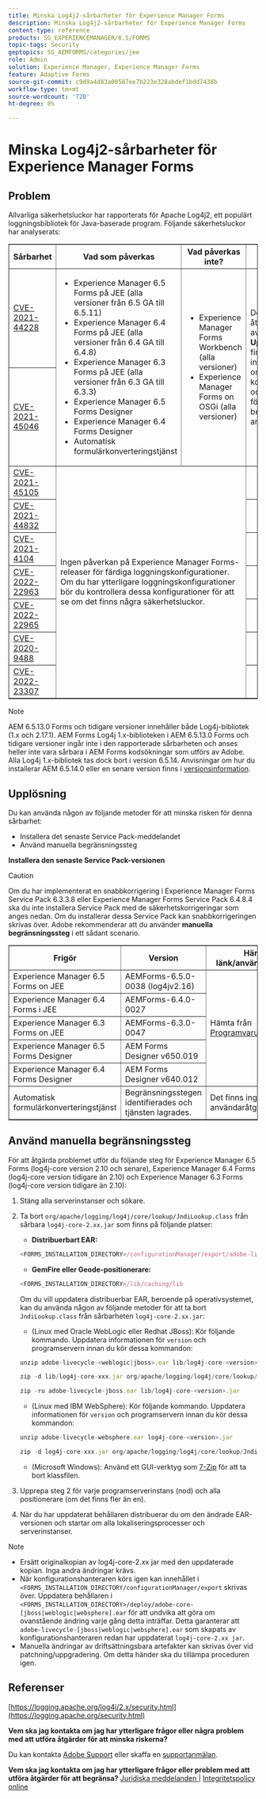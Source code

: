 ```yaml
---
title: Minska Log4j2-sårbarheter för Experience Manager Forms
description: Minska Log4j2-sårbarheter för Experience Manager Forms
content-type: reference
products: SG_EXPERIENCEMANAGER/6.5/FORMS
topic-tags: Security
geptopics: SG_AEMFORMS/categories/jee
role: Admin
solution: Experience Manager, Experience Manager Forms
feature: Adaptive Forms
source-git-commit: c9d9a4d83a00587ee7b223e328abdef1bdd7438b
workflow-type: tm+mt
source-wordcount: '720'
ht-degree: 0%

---
```


# Minska Log4j2-sårbarheter för Experience Manager Forms

## Problem

Allvarliga säkerhetsluckor har rapporterats för Apache Log4j2, ett populärt loggningsbibliotek för Java-baserade program. Följande säkerhetsluckor har analyserats:

<table border="1">
  <tr>
    <th>Sårbarhet</th>
    <th>Vad som påverkas</th>
    <th>Vad påverkas inte?</th>
    <th>Status</th>
  </tr>
  <tr>
    <td><a href="https://cve.mitre.org/cgi-bin/cvename.cgi?name=2021-44228">CVE-2021-44228</a></td>
    <td rowspan="2">
      <ul>
        <li>Experience Manager 6.5 Forms på JEE (alla versioner från 6.5 GA till 6.5.11)</li>
        <li>Experience Manager 6.4 Forms på JEE (alla versioner från 6.4 GA till 6.4.8)</li>
        <li>Experience Manager 6.3 Forms på JEE (alla versioner från 6.3 GA till 6.3.3)</li>
        <li>Experience Manager 6.5 Forms Designer</li>
        <li>Experience Manager 6.4 Forms Designer</li>
        <li>Automatisk formulärkonverteringstjänst</li>
      </ul>
    </td>
    <td rowspan="2">
      <ul>
        <li>Experience Manager Forms Workbench (alla versioner)</li>
        <li>Experience Manager Forms on OSGi (alla versioner)</li>
      </ul>
    </td>
    <td rowspan="2">
      De här har åtgärdats. I avsnittet <strong>Upplösning</strong> finns information om korrigeringar och åtgärder för att begränsa användningen.
    </td>
  </tr>
  <tr>
    <td><a href="https://cve.mitre.org/cgi-bin/cvename.cgi?name=2021-45046">CVE-2021-45046</a></td>
  </tr>
  <tr>
    <td><a href="https://cve.mitre.org/cgi-bin/cvename.cgi?name=CVE-2021-45105">CVE-2021-45105</a></td>
    <td rowspan="9" colspan="2">
      Ingen påverkan på Experience Manager Forms-releaser för färdiga loggningskonfigurationer. Om du har ytterligare loggningskonfigurationer bör du kontrollera dessa konfigurationer för att se om det finns några säkerhetsluckor.
    </td>
  </tr>
  <tr><td><a href="https://cve.mitre.org/cgi-bin/cvename.cgi?name=2021-44832">CVE-2021-44832</a></td><td></td></tr>
  <tr><td><a href="https://cve.mitre.org/cgi-bin/cvename.cgi?name=2021-4104">CVE-2021-4104</a></td><td></td></tr>
  <tr><td><a href="https://cve.mitre.org/cgi-bin/cvename.cgi?name=CVE-2022-22963">CVE-2022-22963</a></td><td></td></tr>
  <tr><td><a href="https://cve.mitre.org/cgi-bin/cvename.cgi?name=CVE-2022-22965">CVE-2022-22965</a></td><td></td></tr>
  <tr><td><a href="https://cve.mitre.org/cgi-bin/cvename.cgi?name=CVE-2020-9488">CVE-2020-9488</a></td><td></td></tr>
  <tr><td><a href="https://cve.mitre.org/cgi-bin/cvename.cgi?name=CVE-2022-23302">CVE-2022-23307</a></td><td></td></tr>
</table>

>[!NOTE]
> 
> AEM 6.5.13.0 Forms och tidigare versioner innehåller både Log4j-bibliotek (1.x och 2.17.1). AEM Forms Log4j 1.x-biblioteken i AEM 6.5.13.0 Forms och tidigare versioner ingår inte i den rapporterade sårbarheten och anses heller inte vara sårbara i AEM Forms kodsökningar som utförs av Adobe. Alla Log4j 1.x-bibliotek tas dock bort i version 6.5.14. Anvisningar om hur du installerar AEM 6.5.14.0 eller en senare version finns i [versionsinformation](https://experienceleague.adobe.com/en/docs/experience-manager-65/content/release-notes/release-notes).

## Upplösning

Du kan använda någon av följande metoder för att minska risken för denna sårbarhet:

* Installera det senaste Service Pack-meddelandet
* Använd manuella begränsningssteg

**Installera den senaste Service Pack-versionen**

>[!CAUTION]
> 
> Om du har implementerat en snabbkorrigering i Experience Manager Forms Service Pack 6.3.3.8 eller Experience Manager Forms Service Pack 6.4.8.4 ska du inte installera Service Pack med de säkerhetskorrigeringar som anges nedan. Om du installerar dessa Service Pack kan snabbkorrigeringen skrivas över. Adobe rekommenderar att du använder **manuella begränsningssteg** i ett sådant scenario.

<table border="1" cellpadding="8" cellspacing="0">
  <thead>
    <tr>
      <th>Frigör</th>
      <th>Version</th>
      <th>Hämta länk/användaråtgärd</th>
    </tr>
  </thead>
  <tbody>
    <tr>
      <td>Experience Manager 6.5 Forms on JEE</td>
      <td>AEMForms-6.5.0-0038 (log4jv2.16)</td>
      <td rowspan="5">Hämta från <a href="https://auth.services.adobe.com/en_US/index.html?callback=https%3A%2F%2Fims-na1.adobelogin.com%2Fims%2Fadobeid%2Fexc_app%2FAdobeID%2Ftoken%3Fredirect_uri%3Dhttps%253A%252F%252Fexperience.adobe.com%252F%2523old_hash%253Dold_hash%253D%252523%25252Fdownloads%2526from_ims%253Dtrue%253Fclient_id%253Dexc_app%2526api%253Dauthorize%2526scope%253Dab.manage%252Caccount_cluster.read%252Cadditional_info%252Cadditional_info.job_function%252Cadditional_info.projectedProductContext%252Cadditional_info.roles%252CAdobeID%252Cadobeio.appregistry.read%252Cadobeio_api%252Caudiencemanager_api%252Ccreative_cloud%252Cmps%252Copenid%252Corg.read%252Cpps.read%252Cread_organizations%252Cread_pc%252Cread_pc.acp%252Cread_pc.dma_tartan%252Csession%26state%3D%257B%2522jslibver%2522%253A%2522v2-v0.31.0-2-g1e8a8a8%2522%252C%2522nonce%2522%253A%25223811059492261787%2522%257D%26code_challenge_method%3Dplain%26use_ms_for_expiry%3Dtrue&amp;client_id=exc_app&amp;scope=ab.manage%2Caccount_cluster.read%2Cadditional_info%2Cadditional_info.job_function%2Cadditional_info.projectedProductContext%2Cadditional_info.roles%2CAdobeID%2Cadobeio.appregistry.read%2Cadobeio_api%2Caudiencemanager_api%2Ccreative_cloud%2Cmps%2Copenid%2Corg.read%2Cpps.read%2Cread_organizations%2Cread_pc%2Cread_pc.acp%2Cread_pc.dma_tartan%2Csession&amp;state=%7B%22jslibver%22%3A%22v2-v0.31.0-2-g1e8a8a8%22%2C%22nonce%22%3A%223811059492261787%22%7D&amp;relay=2cf36844-ac87-4b40-a6fe-9a06cd0a01b8&amp;locale=en_US&amp;flow_type=token&amp;dctx_id=v%3A2%2Cs%2Cf%2Cb8e64530-b013-11ee-a6c1-e721bdec0171&amp;idp_flow_type=login&amp;response_type=token&amp;profile_filter=%7B%22findFirst%22%3Atrue%2C+%22fallbackToAA%22%3Atrue%2C+%22preferForwardProfile%22%3Atrue%2C+%22searchEntireCluster%22%3Afalse%7D%3B+hasPC%28%22dma_tartan%22%29&amp;code_challenge_method=plain&amp;redirect_uri=https%3A%2F%2Fexperience.adobe.com%2F%23old_hash%3Dold_hash%3D%2523%252Fdownloads%26from_ims%3Dtrue%3Fclient_id%3Dexc_app%26api%3Dauthorize%26scope%3Dab.manage%2Caccount_cluster.read%2Cadditional_info%2Cadditional_info.job_function%2Cadditional_info.projectedProductContext%2Cadditional_info.roles%2CAdobeID%2Cadobeio.appregistry.read%2Cadobeio_api%2Caudiencemanager_api%2Ccreative_cloud%2Cmps%2Copenid%2Corg.read%2Cpps.read%2Cread_organizations%2Cread_pc%2Cread_pc.acp%2Cread_pc.dma_tartan%2Csession&amp;use_ms_for_expiry=true#/">Programvarudistribution</a>.</td>
    </tr>
    <tr>
      <td>Experience Manager 6.4 Forms i JEE</td>
      <td>AEMForms-6.4.0-0027</td>
    </tr>
    <tr>
      <td>Experience Manager 6.3 Forms on JEE</td>
      <td>AEMForms-6.3.0-0047</td>
    </tr>
    <tr>
      <td>Experience Manager 6.5 Forms Designer</td>
      <td>AEM Forms Designer v650.019</td>
    </tr>
    <tr>
      <td>Experience Manager 6.4 Forms Designer</td>
      <td>AEM Forms Designer v640.012</td>
    </tr>
    <tr>
      <td>Automatisk formulärkonverteringstjänst</td>
      <td>Begränsningsstegen identifierades och tjänsten lagrades.</td>
      <td>Det finns ingen användaråtgärd.</td>
    </tr>
  </tbody>
</table>

## Använd manuella begränsningssteg

För att åtgärda problemet utför du följande steg för Experience Manager 6.5 Forms (log4j-core version 2.10 och senare), Experience Manager 6.4 Forms (log4j-core version tidigare än 2.10) och Experience Manager 6.3 Forms (log4j-core version tidigare än 2.10):

1. Stäng alla serverinstanser och sökare.

1. Ta bort `org/apache/logging/log4j/core/lookup/JndiLookup.class` från sårbara `log4j-core-2.xx.jar` som finns på följande platser:

   * **Distribuerbart EAR:**

   ```javascript
   <FORMS_INSTALLATION_DIRECTORY>/configurationManager/export/adobe-livecycle-[jboss|weblogic|websphere].ear
   ```

   * **GemFire eller Geode-positionerare:**

   ```javascript
   <FORMS_INSTALLATION_DIRECTORY>/lib/caching/lib
   ```

   Om du vill uppdatera distribuerbar EAR, beroende på operativsystemet, kan du använda någon av följande metoder för att ta bort `JndiLookup.class` från sårbarheten `log4j-core-2.xx.jar`:

   * (Linux med Oracle WebLogic eller Redhat JBoss): Kör följande kommando. Uppdatera informationen för `version` och programservern innan du kör dessa kommandon:

   ```javascript
   unzip adobe-livecycle-<weblogic|jboss>.ear lib/log4j-core-<version>.jar
   ```

   ```javascript
   zip -d lib/log4j-core-xxx.jar org/apache/logging/log4j/core/lookup/JndiLookup.  class
   ```

   ```javascript
   zip -ru adobe-livecycle-jboss.ear lib/log4j-core-<version>.jar
   ```

   * (Linux med IBM WebSphere): Kör följande kommando. Uppdatera informationen för `version` och programservern innan du kör dessa kommandon:

   ```javascript
   unzip adobe-livecycle-websphere.ear log4j-core-<version>.jar
   ```

   ```javascript
   zip -d log4j-core-xxx.jar org/apache/logging/log4j/core/lookup/JndiLookup.class
   ```

   * (Microsoft Windows): Använd ett GUI-verktyg som [7-Zip](https://www.7-zip.org/) för att ta bort klassfilen.
1. Upprepa steg 2 för varje programserverinstans (nod) och alla positionerare (om det finns fler än en).

1. När du har uppdaterat behållaren distribuerar du om den ändrade EAR-versionen och startar om alla lokaliseringsprocesser och serverinstanser.

>[!NOTE]
> 
> * Ersätt originalkopian av log4j-core-2.xx jar med den uppdaterade kopian. Inga andra ändringar krävs.
> * När konfigurationshanteraren körs igen kan innehållet i `<FORMS_INSTALLATION_DIRECTORY/configurationManager/export` skrivas över.   Uppdatera behållaren i `<FORMS_INSTALLATION_DIRECTORY>/deploy/adobe-core-[jboss|weblogic|websphere].ear` för att undvika att göra om ovanstående ändring varje gång detta inträffar. Detta garanterar att `adobe-livecycle-[jboss|weblogic|websphere].ear` som skapats av konfigurationshanteraren redan har uppdaterat `log4j-core-2.xx jar`.
> * Manuella ändringar av driftsättningsbara artefakter kan skrivas över vid patchning/uppgradering. Om detta händer ska du tillämpa proceduren igen.

## Referenser

[https://logging.apache.org/log4j/2.x/security.html](https://logging.apache.org/security.html)

**Vem ska jag kontakta om jag har ytterligare frågor eller några problem med att utföra åtgärder för att minska riskerna?**

Du kan kontakta [Adobe Support](https://experienceleague.adobe.com/?lang=en&amp;support-solution=Experience+Manager#support) eller skaffa en [supportanmälan](https://experienceleague.adobe.com/en/docs/customer-one/using/home#submit-ticket).

**Vem ska jag kontakta om jag har ytterligare frågor eller problem med att utföra åtgärder för att begränsa?**
[ Juridiska meddelanden ](https://helpx.adobe.com/legal/legal-notices.html)    |    [Integritetspolicy online](https://www.adobe.com/privacy.html)